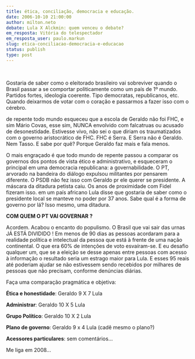 ```yaml
---
title: ética, conciliação, democracia e educação.
date: 2006-10-10 21:00:00
author: milton.neto
debate: Lula X Alckmin: quem venceu o debate?
em_resposta: Vitória do telespectador
em_resposta_user: paulo.markun
slug: etica-conciliacao-democracia-e-educacao
status: publish 
type: post
---
```


 


Gostaria de saber como o eleitorado brasileiro vai sobreviver quando o Brasil passar a se comportar politicamente como um país de 1º mundo. Partidos fortes, ideologia coerente. Tipo democratas, republicanos, etc. Quando deixarmos de votar com o coração e passarmos a fazer isso com o cérebro.


de repente todo mundo esqueceu que a escola de Geraldo não foi FHC, e sim Mário Covas, esse sim, NUNCA envolvido com falcatruas ou acusado de desonestidade. Estivesse vivo, não sei o que diriam os traumatizados com o governo aristocrático de FHC. FHC é Serra. E Serra não é Geraldo. Nem Tasso. E sabe por quê? Porque Geraldo faz mais e fala menos.


O mais engraçado é que todo mundo de repente passou a comparar os governos dos pontos de vista ético e administrativo, e esqueceram o principal em uma democracia republicana: a governabilidade. O PT, arvorado na bandeira do diálogo expulsou militantes por pensarem diferente. O PSDB não fez isso com Geraldo pr ele querer se presidente. A máscara da ditadura petista caiu. Os anos de proximidade com Fidel fizeram isso. em um país africano Lula disse que gostaria de saber como o presidente local se manteve no poder por 37 anos. Sabe qual é a forma de governo por lá? Isso mesmo, uma ditadura.


**COM QUEM O PT VAI GOVERNAR ?**


Acordem. Acabou o encanto do populismo. O Brasil que vai sair das urnas JÁ ESTÁ DIVIDIDO ! Em menos de 90 dias as pessoas acordaram para a realidade política e intelectual da pessoa que está à frente de uma nação continental. O que era 60% de intenções de voto esvaíram-se. E eu desafio qualquer um, que se a eleição se desse apenas entre pessoas com acesso à informação o resultado seria um estrago maior para Lula. E esses 95 reais até poderiam ajudar se não estivessem sendo recebidos por milhares de pessoas que não precisam, conforme denúncias diárias.


Faça uma comparação pragmática e objetiva:


**Ética e honestidade**: Geraldo 9 X 7 Lula


**Administrar**: Geraldo 10 X 5 Lula


**Grupo Político**: Geraldo 10 X 2 Lula


**Plano de governo**: Geraldo 9 x 4 Lula (cadê mesmo o plano?)


**Acessores particulares**: sem comentários...


Me liga em 2008...


